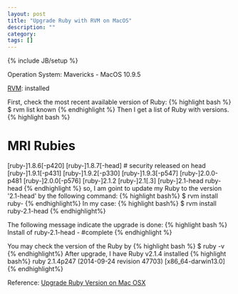 ```yaml
---
layout: post
title: "Upgrade Ruby with RVM on MacOS"
description: ""
category: 
tags: []
---
```

{% include JB/setup %}

Operation System: Mavericks -  MacOS 10.9.5 

[RVM](http://rvm.io): installed

First, check the most recent available version of Ruby:
{% highlight bash %}
$ rvm list known
{% endhighlight %}
Then I get a list of Ruby with versions.
{% highlight bash %}
# MRI Rubies
[ruby-]1.8.6[-p420]
[ruby-]1.8.7[-head] # security released on head
[ruby-]1.9.1[-p431]
[ruby-]1.9.2[-p330]
[ruby-]1.9.3[-p547]
[ruby-]2.0.0-p481
[ruby-]2.0.0[-p576]
[ruby-]2.1.2
[ruby-]2.1[.3]
[ruby-]2.1-head
ruby-head
{% endhighlight %}
so, I am goint to update my Ruby to the version '2.1-head' by the following command:
{% highlight bash%}
$ rvm install ruby-<version>
{% endhighlight%}
In my case:
{% highlight bash%}
$ rvm install ruby-2.1-head
{% endhighlight%}

The following message indicate the upgrade is done:
{% highlight bash %}
Install of ruby-2.1-head - #complete
{% endhighlight %}

You may check the version of the Ruby by 
{% highlight bash %}
$ ruby -v
{% endhighlight%}
After upgrade, I have Ruby v2.1.4 installed
{% highlight bash%}
ruby 2.1.4p247 (2014-09-24 revision 47703) [x86_64-darwin13.0]
{% endhighlight%}

Reference: [Upgrade Ruby Version on Mac OSX](http://techespanto.wordpress.com/2013/03/29/upgrade-ruby-version-on-mac-osx/)
